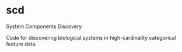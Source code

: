 # scd
System Components Discovery

Code for discovering biological systems in high-cardinality categorical feature data.
